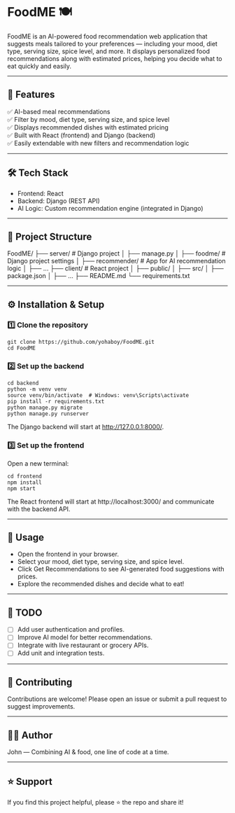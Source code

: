 # FoodME 🍽️

FoodME is an AI-powered food recommendation web application that suggests meals tailored to your preferences — including your mood, diet type, serving size, spice level, and more. It displays personalized food recommendations along with estimated prices, helping you decide what to eat quickly and easily.

---

## 🚀 Features

✅ AI-based meal recommendations  
✅ Filter by mood, diet type, serving size, and spice level  
✅ Displays recommended dishes with estimated pricing  
✅ Built with React (frontend) and Django (backend)  
✅ Easily extendable with new filters and recommendation logic

---

## 🛠️ Tech Stack

- Frontend: React
- Backend: Django (REST API)
- AI Logic: Custom recommendation engine (integrated in Django)

---

## 📁 Project Structure

FoodME/
├── server/             # Django project
│   ├── manage.py
│   ├── foodme/          # Django project settings
│   ├── recommender/     # App for AI recommendation logic
│   ├── ...
├── client/            # React project
│   ├── public/
│   ├── src/
│   ├── package.json
│   ├── ...
├── README.md
└── requirements.txt

---

## ⚙️ Installation & Setup

### 1️⃣ Clone the repository

    git clone https://github.com/yohaboy/FoodME.git
    cd FoodME

### 2️⃣ Set up the backend

    cd backend
    python -m venv venv
    source venv/bin/activate  # Windows: venv\Scripts\activate
    pip install -r requirements.txt
    python manage.py migrate
    python manage.py runserver

The Django backend will start at http://127.0.0.1:8000/.

### 3️⃣ Set up the frontend

Open a new terminal:

    cd frontend
    npm install
    npm start

The React frontend will start at http://localhost:3000/ and communicate with the backend API.

---

## 🧩 Usage

- Open the frontend in your browser.
- Select your mood, diet type, serving size, and spice level.
- Click Get Recommendations to see AI-generated food suggestions with prices.
- Explore the recommended dishes and decide what to eat!

---

## 📌 TODO

- [ ] Add user authentication and profiles.
- [ ] Improve AI model for better recommendations.
- [ ] Integrate with live restaurant or grocery APIs.
- [ ] Add unit and integration tests.

---

## 🤝 Contributing

Contributions are welcome!
Please open an issue or submit a pull request to suggest improvements.

---

## 👨‍🍳 Author

John — Combining AI & food, one line of code at a time.

---

## ⭐️ Support

If you find this project helpful, please ⭐️ the repo and share it!
